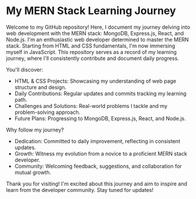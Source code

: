 # My MERN Stack Learning Journey

Welcome to my GitHub repository! Here, I document my journey delving into web development with the MERN stack: MongoDB, Express.js, React, and Node.js. I'm an enthusiastic web developer determined to master the MERN stack. Starting from HTML and CSS fundamentals, I'm now immersing myself in JavaScript. This repository serves as a record of my learning journey, where I'll consistently contribute and document daily progress.

You'll discover:
- HTML & CSS Projects: Showcasing my understanding of web page structure and design.
- Daily Contributions: Regular updates and commits tracking my learning path.
- Challenges and Solutions: Real-world problems I tackle and my problem-solving approach.
- Future Plans: Progressing to MongoDB, Express.js, React, and Node.js.

Why follow my journey?
- Dedication: Committed to daily improvement, reflecting in consistent updates.
- Growth: Witness my evolution from a novice to a proficient MERN stack developer.
- Community: Welcoming feedback, suggestions, and collaboration for mutual growth.

Thank you for visiting! I'm excited about this journey and aim to inspire and learn from the developer community. Stay tuned for updates!
